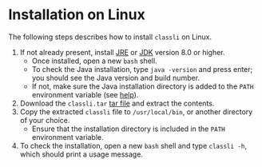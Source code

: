 
# Installation on Linux

The following steps describes how to install `classli` on Linux.

1. If not already present, install [JRE](https://docs.oracle.com/javase/8/docs/technotes/guides/install/linux_jre.html) or [JDK](https://docs.oracle.com/javase/8/docs/technotes/guides/install/linux_jdk.html) version 8.0 or higher.
    - Once installed, open a new `bash` shell.
    - To check the Java installation, type `java -version` and press enter; you should see the Java version and build number.
    - If not, make sure the Java installation directory is added to the `PATH` environment variable (see [help](https://java.com/en/download/help/path.xml)).
2. Download the `classli.tar` [tar file](https://builds.cs.st-andrews.ac.uk/job/digitising_scotland/lastSuccessfulBuild/artifact/record_classification/target/classli.tar) and extract the contents.
4. Copy the extracted `classli` file to `/usr/local/bin`, or another directory of your choice.
    - Ensure that the installation directory is included in the `PATH` environment variable.
5. To check the installation, open a new `bash` shell and type `classli -h`, which should print a usage message.

